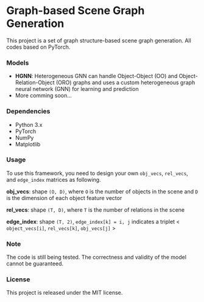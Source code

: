 # Graph-based Scene Graph Generation
This project is a set of graph structure-based scene graph generation. All codes based on PyTorch.

### Models
- **HGNN**: Heterogeneous GNN can handle Object-Object (OO) and Object-Relation-Object (ORO) graphs and uses a custom heterogeneous graph neural network (GNN) for learning and prediction
- More comming soon...

### Dependencies

- Python 3.x
- PyTorch
- NumPy
- Matplotlib


### Usage
To use this framework, you need to design your own `obj_vecs`, `rel_vecs`, and `edge_index` matrices as following.

**obj_vecs**: shape `(O, D)`, where `O` is the number of objects in the scene and `D` is the dimension of each object feature vector

**rel_vecs**: shape `(T, D)`, where `T` is the number of relations in the scene

**edge_index**: shape `(T, 2)`, `edge_index[k] = i, j` indicates a triplet < `object_vecs[i]`, `rel_vecs[k]`, `obj_vecs[j]` >


### Note
The code is still being tested. The correctness and validity of the model cannot be guaranteed.

### License
This project is released under the MIT license.
